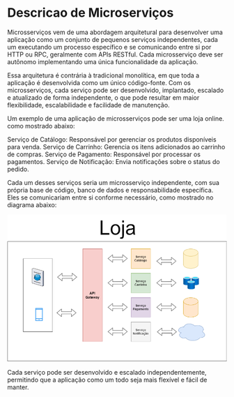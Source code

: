 # Descricao de Microserviços
Microsserviços vem de uma abordagem arquitetural para desenvolver uma aplicação como um conjunto de pequenos serviços independentes, cada um executando um processo específico e se comunicando entre si por HTTP ou RPC, geralmente com APIs RESTful. Cada microsserviço deve ser autônomo implementando uma única funcionalidade da aplicação.

Essa arquitetura é contrária à tradicional monolítica, em que toda a aplicação é desenvolvida como um único código-fonte. Com os microsserviços, cada serviço pode ser desenvolvido, implantado, escalado e atualizado de forma independente, o que pode resultar em maior flexibilidade, escalabilidade e facilidade de manutenção.

Um exemplo de uma aplicação de microsserviços pode ser uma loja online. como mostrado abaixo:

Serviço de Catálogo: Responsável por gerenciar os produtos disponíveis para venda.
Serviço de Carrinho: Gerencia os itens adicionados ao carrinho de compras.
Serviço de Pagamento: Responsável por processar os pagamentos.
Serviço de Notificação: Envia notificações sobre o status do pedido.

Cada um desses serviços seria um microsserviço independente, com sua própria base de código, banco de dados e responsabilidade específica. Eles se comunicariam entre si conforme necessário, como mostrado no diagrama abaixo:

![Microservicos](microservicos.png)

Cada serviço pode ser desenvolvido e escalado independentemente, permitindo que a aplicação como um todo seja mais flexível e fácil de manter.
